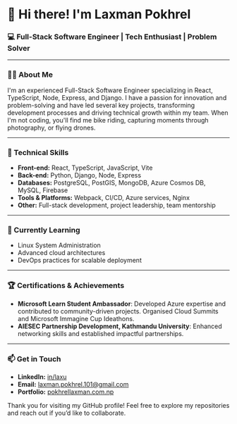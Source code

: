 # 👋 Hi there! I'm Laxman Pokhrel

### 💻 Full-Stack Software Engineer | Tech Enthusiast | Problem Solver

---

### 👨‍💻 About Me

I'm an experienced Full-Stack Software Engineer specializing in React, TypeScript, Node, Express, and Django. I have a passion for innovation and problem-solving and have led several key projects, transforming development processes and driving technical growth within my team. When I'm not coding, you'll find me bike riding, capturing moments through photography, or flying drones.

---

### 🔧 Technical Skills

- **Front-end:** React, TypeScript, JavaScript, Vite
- **Back-end:** Python, Django, Node, Express
- **Databases:** PostgreSQL, PostGIS, MongoDB, Azure Cosmos DB, MySQL, Firebase
- **Tools & Platforms:** Webpack, CI/CD, Azure services, Nginx
- **Other:** Full-stack development, project leadership, team mentorship

---

### 🌱 Currently Learning

- Linux System Administration
- Advanced cloud architectures
- DevOps practices for scalable deployment

---

### 🏆 Certifications & Achievements

- **Microsoft Learn Student Ambassador**: Developed Azure expertise and contributed to community-driven projects. Organised Cloud Summits and Microsoft Immagine Cup Ideathons.
- **AIESEC Partnership Development, Kathmandu University**: Enhanced networking skills and established impactful partnerships.

---

### 📫 Get in Touch

- **LinkedIn:** [in/laxu](https://www.linkedin.com/in/laxu/)
- **Email:** [laxman.pokhrel.101@gmail.com](mailto:laxman.pokhrel.101@gmail.com)
- **Portfolio:** [pokhrellaxman.com.np](https://pokhrellaxman.com.np)

Thank you for visiting my GitHub profile! Feel free to explore my repositories and reach out if you’d like to collaborate.
